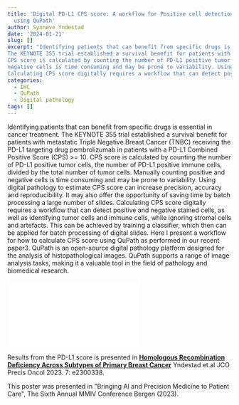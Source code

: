 ```yaml
---
title: 'Digital PD-L1 CPS score: A workflow for Positive cell detection and classification
  using QuPath'
author: Synnøve Yndestad
date: '2024-01-21'
slug: []
excerpt: "Identifying patients that can benefit from specific drugs is essential in cancer treatment.
The KEYNOTE 355 trial established a survival benefit for patients with metastatic Triple Negative Breast Cancer (TNBC) receiving the PD-L1 targeting drug pembrolizumab in patients with a PD-L1 Combined Positive Score (CPS) >= 10.
CPS score is calculated by counting the number of PD-L1 positive tumor cells, the number of PD-L1 positive immune cells, divided by the total number of tumor cells. Manually counting positive and
negative cells is time consuming and may be prone to variability. Using digital pathology to estimate CPS score can increase precision, accuracy and reproducibility. It may also offer the opportunity of saving time by batch processing a large number of slides.
Calculating CPS score digitally requires a workflow that can detect positive and negative stained cells, as well as identifying tumor cells and immune cells, while ignoring stromal cells and artefacts. This can be achieved by training a classifier, which then can be applied for batch processing of digital slides. Here I present a workflow for how to calculate CPS score using QuPath as performed in our recent paper3. QuPath is an open-source digital pathology platform designed for the analysis of histopathological images. QuPath supports a range of image analysis tasks, making it a valuable tool in the field of pathology and biomedical research."
categories:
  - IHC
  - QuPath
  - Digital pathology
tags: []
---
```



Identifying patients that can benefit from specific drugs is essential in cancer treatment.
The KEYNOTE 355 trial established a survival benefit for patients with metastatic Triple Negative Breast Cancer (TNBC) receiving the PD-L1 targeting drug pembrolizumab in patients with a PD-L1 Combined Positive Score (CPS) >= 10.
CPS score is calculated by counting the number of PD-L1 positive tumor cells, the number of PD-L1 positive immune cells, divided by the total number of tumor cells. Manually counting positive and
negative cells is time consuming and may be prone to variability. Using digital pathology to estimate CPS score can increase precision, accuracy and reproducibility. It may also offer the opportunity of saving time by batch processing a large number of slides.
Calculating CPS score digitally requires a workflow that can detect positive and negative stained cells, as well as identifying tumor cells and immune cells, while ignoring stromal cells and artefacts. This can be achieved by training a classifier, which then can be applied for batch processing of digital slides. Here I present a workflow for how to calculate CPS score using QuPath as performed in our recent paper3. QuPath is an open-source digital pathology platform designed for the analysis of histopathological images. QuPath supports a range of image analysis tasks, making it a valuable tool in the field of pathology and biomedical research.





![Poster](/slides/PDL1_CPS_score_poster_Yndestad_MIMV_2023.pdf)





Results from the PD-L1 score is presented in  [**Homologous Recombination Deficiency Across Subtypes of Primary Breast Cancer**](https://pubmed.ncbi.nlm.nih.gov/38039432/) Yndestad et.al JCO Precis Oncol 2023.
 7: e2300338.  

This poster was presented in "Bringing AI and Precision Medicine to Patient Care", The Sixth Annual MMIV Conference Bergen (2023). 





